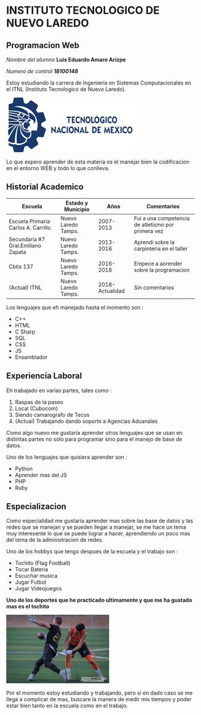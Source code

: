 # INSTITUTO TECNOLOGICO DE NUEVO LAREDO 

## Programacion Web

*Nombre del alumno* **Luis Eduardo Amaro Arizpe**

*Numero de control* ***18100148***

Estoy estudiando la carrera de Ingenieria en Sistemas Computacionales en el ITNL (Instituto Tecnologico de Nuevo Laredo).

![Logo Tec](LogoTec)

Lo que espero aprender de esta materia es el manejar bien la codificacion en el entorno WEB y todo lo que conlleva.

## Historial Academico

| Escuela | Estado y Municipio | Años | Comentarios |
| --- | --- | --- | ---|
| Escuela Primaria Carlos A. Carrillo. | Nuevo Laredo Tamps. | 2007-2013 | Fui a una competencia de atletismo por primera vez |
| Secundaria #7 Gral.Emiliano Zapata | Nuevo Laredo Tamps. | 2013-2016 | Aprendi sobre la carpinteria en el taller |
| Cbtis 137 | Nuevo Laredo Tamps. | 2016-2018 | Empece a aorender sobre la programacion |
| (Actual) ITNL | Nuevo Laredo Tamps. | 2018-Actualidad | Sin comentarios |

Los lenguajes que eh manejado hasta el momento son :
 * C++
 * HTML
 * C Sharp
 * SQL
 * CSS
 * JS
 * Ensamblador

## Experiencia Laboral

Eh trabajado en varias partes, tales como :
1. Raspas de la paseo
2. Local (Cubocom)
3. Siendo camarografo de Tecos
4. (Actual) Trabajando dando soporte a Agencias Aduanales

Como algo nuevo me gustaria aprender otros lenguajes que se usan en distintas partes no solo para programar sino para el manejo de base de datos.

Uno de los lenguajes que quisiera aprender son : 
- Python
- Aprender mas del JS
- PHP
- Ruby

## Especializacion 
Como especialidad me gustaria aprender mas sobre las base de datos y las redes que se manejan y se pueden llegar a manejar, se me hace un tema muy interesente lo que se puede lograr a hacer, aprendiendo un poco mas del tema de la administracion de redes.

Uno de los hobbys que tengo despues de la escuela y el trabajo son :

- Tochito (Flag Football)
- Tocar Bateria
- Escuchar musica
- Jugar Futbol
- Jugar Videojuegos

**Uno de los deportes que he practicado ultimamente y que me ha gustado mas es el tochito**

![Tochito](tochito)

Por el momento estoy estudiando y trabajando, pero si en dado caso se me llega a complicar de mas, buscare la manera de medir mis tiempos y poder estar bien tanto en la escuela como en el trabajo.